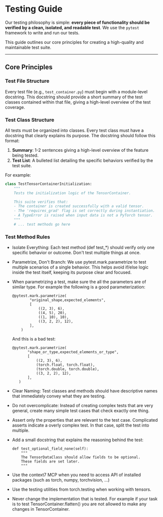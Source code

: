 # Testing Guide

Our testing philosophy is simple: **every piece of functionality should be verified by a clean, isolated, and readable test**. We use the `pytest` framework to write and run our tests.

This guide outlines our core principles for creating a high-quality and maintainable test suite.

---

## Core Principles

### Test File Structure
Every test file (e.g., `test_container.py`) must begin with a module-level docstring. This docstring should provide a short summary of the test classes contained within that file, giving a high-level overview of the test coverage.

### Test Class Structure
All tests must be organized into classes. Every test class must have a docstring that clearly explains its purpose. The docstring should follow this format:

1.  **Summary**: 1-2 sentences giving a high-level overview of the feature being tested.
2.  **Test List**: A bulleted list detailing the specific behaviors verified by the test suite.

For example:
```python
class TestTensorContainerInitialization:
    """
    Tests the initialization logic of the TensorContainer.

    This suite verifies that:
    - The container is created successfully with a valid tensor.
    - The 'requires_grad' flag is set correctly during instantiation.
    - A TypeError is raised when input data is not a PyTorch tensor.
    """
    # ... test methods go here
```

### Test Method Rules

- Isolate Everything: Each test method (def test_*) should verify only one specific behavior or outcome. Don't test multiple things at once.
- Parametrize, Don't Branch: We use pytest.mark.parametrize to test multiple scenarios of a single behavior. This helps avoid if/else logic inside the test itself, keeping its purpose clear and focused.
- When parametrizing a test, make sure the all the parameters are of similar type. For example the following is a good parameterization:

    ```
    @pytest.mark.parametrize(
            "original_shape,expected_elements",
            [
                ((2, 3), 6),
                ((4, 5), 20),
                ((1, 10), 10),
                ((3, 2, 2), 12),
            ],
        )
    ```
    And this is a bad test:

     ```
    @pytest.mark.parametrize(
            "shape_or_type,expected_elements_or_type",
            [
                ((2, 3), 6),
                (torch.float, torch.float),
                (torch.double, torch.double),
                ((3, 2, 2), 12),
            ],
        )
    ```


- Clear Naming: Test classes and methods should have descriptive names that immediately convey what they are testing.
- Do not overcomplicate: Instead of creating complex tests that are very general, create many simple test cases that check exactly one thing. 
- Assert only the properties that are relevant to the test case. Complicated asserts indicate a overly complex test. In that case, split the test into multiple.
- Add a small docstring that explains the reasoning behind the test:

    ```
    def test_optional_field_none(self):
        """
        The TensorDataClass should allow fields to be optional. 
        These fields are set later.
        """
    ```
- Use the context7 MCP when you need to access API of installed packages (such as torch, numpy, torchvision, ...)
- Use the testing utilities from torch.testing when working with tensors.
- Never change the implementation that is tested. For example if your task is to test TensorContainer.flatten() you are not allowed to make any changes in TensorContainer.
